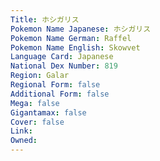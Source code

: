 ```yaml
---
﻿Title: ホシガリス
Pokemon Name Japanese: ホシガリス
Pokemon Name German: Raffel
Pokemon Name English: Skowvet
Language Card: Japanese
National Dex Number: 819
Region: Galar
Regional Form: false
Additional Form: false
Mega: false
Gigantamax: false
Cover: false
Link: 
Owned: 
---
```

